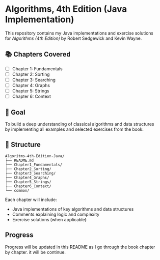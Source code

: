 # Algorithms, 4th Edition (Java Implementation)

This repository contains my Java implementations and exercise solutions for *Algorithms (4th Edition)* by Robert Sedgewick and Kevin Wayne.

## 📚 Chapters Covered

- [ ] Chapter 1: Fundamentals
- [ ] Chapter 2: Sorting
- [ ] Chapter 3: Searching
- [ ] Chapter 4: Graphs
- [ ] Chapter 5: Strings
- [ ] Chapter 6: Context

## 🧠 Goal

To build a deep understanding of classical algorithms and data structures by implementing all examples and selected exercises from the book.

## 📁 Structure
```
Algoritms-4th-Edition-Java/
├── README.md
├── Chapter1_Fundamentals/
├── Chapter2_Sorting/
├── Chapter3_Searching/
├── Chapter4_Graphs/
├── Chapter5_Strings/
├── Chapter6_Context/
└── common/
```

Each chapter will include:
- Java implementations of key algorithms and data structures
- Comments explaining logic and complexity
- Exercise solutions (when applicable)

## Progress
Progress will be updated in this README as I go through the book chapter by chapter. it will be continue.
